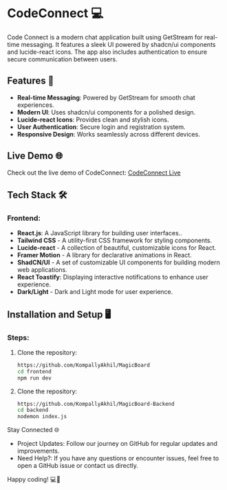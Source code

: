 # CodeConnect 💻

Code Connect is a modern chat application built using GetStream for real-time messaging. It features a sleek UI powered by shadcn/ui components and lucide-react icons. The app also includes authentication to ensure secure communication between users.


## Features 🚀

 - **Real-time Messaging**: Powered by GetStream for smooth chat experiences.
 - **Modern UI**: Uses shadcn/ui components for a polished design.
 - **Lucide-react Icons**: Provides clean and stylish icons.
 - **User Authentication**: Secure login and registration system.
 - **Responsive Design**: Works seamlessly across different devices.

## Live Demo 🌐

Check out the live demo of CodeConnect:  [CodeConnect Live](https://code-connect-beta.vercel.app/)  


## Tech Stack 🛠️

### Frontend:
- **React.js**: A JavaScript library for building user interfaces..
- **Tailwind CSS** - A utility-first CSS framework for styling components.
- **Lucide-react** - A collection of beautiful, customizable icons for React.
- **Framer Motion** - A library for declarative animations in React.
- **ShadCN/UI** - A set of customizable UI components for building modern web applications.
- **React Toastify**: Displaying interactive notifications to enhance user experience.
- **Dark/Light** - Dark and Light mode for user experience.


## Installation and Setup 🖥️

### Steps:
1. Clone the repository:
   ```bash
   https://github.com/KompallyAkhil/MagicBoard
   cd frontend
   npm run dev
2. Clone the repository:
   ```bash
   https://github.com/KompallyAkhil/MagicBoard-Backend
   cd backend
   nodemon index.js

Stay Connected 🌐
 - Project Updates: Follow our journey on GitHub for regular updates and improvements.
 - Need Help?: If you have any questions or encounter issues, feel free to open a GitHub issue or contact us directly.

Happy coding! 💻🎉
